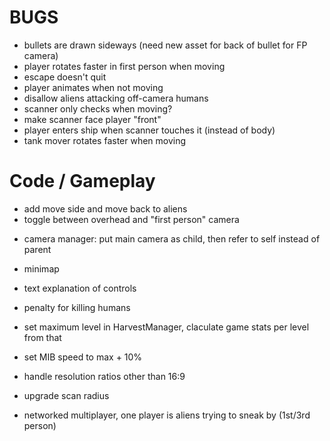 # BUGS
- bullets are drawn sideways (need new asset for back of bullet for FP camera)
- player rotates faster in first person when moving 
- escape doesn't quit
- player animates when not moving
- disallow aliens attacking off-camera humans
- scanner only checks when moving?
- make scanner face player "front"
- player enters ship when scanner touches it (instead of body)
- tank mover rotates faster when moving

# Code / Gameplay
- add move side and move back to aliens
- toggle between overhead and "first person" camera
* camera manager: put main camera as child, then refer to self instead of parent
- minimap
- text explanation of controls

- penalty for killing humans

- set maximum level in HarvestManager, claculate game stats per level from that
- set MIB speed to max + 10%
- handle resolution ratios other than 16:9

- upgrade scan radius

- networked multiplayer, one player is aliens trying to sneak by (1st/3rd person)

